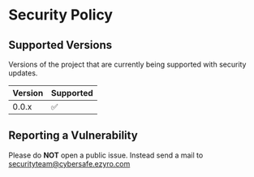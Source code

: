 # Security Policy

## Supported Versions

Versions of the project that are currently being supported with security updates.

| Version | Supported          |
| ------- | ------------------ |
| 0.0.x   | :white_check_mark: |

## Reporting a Vulnerability

Please do **NOT** open a public issue.
Instead send a mail to securityteam@cybersafe.ezyro.com
